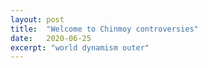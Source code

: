 ```yaml
---
layout: post
title:  "Welcome to Chinmoy controversies"
date:   2020-06-25
excerpt: "world dynamism outer"
---
```

